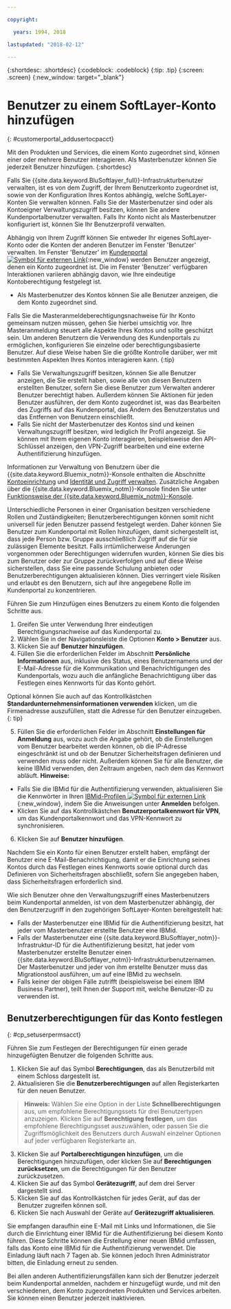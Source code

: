 ```yaml
---

copyright:

  years: 1994, 2018

lastupdated: "2018-02-12"

---
```


{:shortdesc: .shortdesc}
{:codeblock: .codeblock}
{:tip: .tip}
{:screen: .screen}
{:new_window: target="_blank"}


# Benutzer zu einem SoftLayer-Konto hinzufügen
{: #customerportal_addusertocpacct}

Mit den Produkten und Services, die einem Konto zugeordnet sind, können einer oder mehrere Benutzer interagieren. Als Masterbenutzer können Sie jederzeit Benutzer hinzufügen.
{:shortdesc}

Falls Sie {{site.data.keyword.BluSoftlayer_full}}-Infrastrukturbenutzer verwalten, ist es von dem Zugriff, der Ihrem Benutzerkonto zugeordnet ist, sowie von der Konfiguration Ihres Kontos abhängig, welche SoftLayer-Konten Sie verwalten können. Falls Sie der Masterbenutzer sind oder als Kontoeigner Verwaltungszugriff besitzen, können Sie andere Kundenportalbenutzer verwalten. Falls Ihr Konto nicht als Masterbenutzer konfiguriert ist, können Sie Ihr Benutzerprofil verwalten.

Abhängig von Ihrem Zugriff können Sie entweder Ihr eigenes SoftLayer-Konto oder die Konten der anderen Benutzer im Fenster 'Benutzer' verwalten. Im Fenster 'Benutzer' im [Kundenportal ![Symbol für externen Link](../icons/launch-glyph.svg)](https://control.softlayer.com/){:new_window} werden Benutzer angezeigt, denen ein Konto zugeordnet ist. Die im Fenster 'Benutzer' verfügbaren Interaktionen variieren abhängig davon, wie Ihre eindeutige Kontoberechtigung festgelegt ist.
  * Als Masterbenutzer des Kontos können Sie alle Benutzer anzeigen, die dem Konto zugeordnet sind.

  Falls Sie die Masteranmeldeberechtigungsnachweise für Ihr Konto gemeinsam nutzen müssen, gehen Sie hierbei umsichtig vor. Ihre Masteranmeldung steuert alle Aspekte Ihres Kontos und sollte geschützt sein. Um anderen Benutzern die Verwendung des Kundenportals zu ermöglichen, konfigurieren Sie einzelne oder berechtigungsbasierte Benutzer. Auf diese Weise haben Sie die größte Kontrolle darüber, wer mit bestimmten Aspekten Ihres Kontos interagieren kann.
  {:tip}
  * Falls Sie Verwaltungszugriff besitzen, können Sie alle Benutzer anzeigen, die Sie erstellt haben, sowie alle von diesen Benutzern erstellten Benutzer, sofern Sie diese Benutzer zum Verwalten anderer Benutzer berechtigt haben. Außerdem können Sie Aktionen für jeden Benutzer ausführen, der dem Konto zugeordnet ist, was das Bearbeiten des Zugriffs auf das Kundenportal, das Ändern des Benutzerstatus und das Entfernen von Benutzern einschließt.
  * Falls Sie nicht der Masterbenutzer des Kontos sind und keinen Verwaltungszugriff besitzen, wird lediglich Ihr Profil angezeigt.  Sie können mit Ihrem eigenen Konto interagieren, beispielsweise den API-Schlüssel anzeigen, den VPN-Zugriff bearbeiten und eine externe Authentifizierung hinzufügen.

Informationen zur Verwaltung von Benutzern über die {{site.data.keyword.Bluemix_notm}}-Konsole enthalten die Abschnitte [Kontoeinrichtung](/docs/account/adminpublic.html#signing-up-for-ibm-cloud) und [Identität und Zugriff verwalten](/docs/iam/quickstart.html#getstarted). Zusätzliche Angaben über die {{site.data.keyword.Bluemix_notm}}-Konsole finden Sie unter [Funktionsweise der {{site.data.keyword.Bluemix_notm}}-Konsole](/docs/overview/ui.html#ui).

Unterschiedliche Personen in einer Organisation besitzen verschiedene Rollen und Zuständigkeiten; Benutzerberechtigungen können somit nicht universell für jeden Benutzer passend festgelegt werden. Daher können Sie Benutzer zum Kundenportal mit Rollen hinzufügen, damit sichergestellt ist, dass jede Person bzw. Gruppe ausschließlich Zugriff auf die für sie zulässigen Elemente besitzt. Falls irrtümlicherweise Änderungen vorgenommen oder Berechtigungen widerrufen wurden, können Sie dies bis zum Benutzer oder zur Gruppe zurückverfolgen und auf diese Weise sicherstellen, dass Sie eine passende Schulung anbieten oder Benutzerberechtigungen aktualisieren können. Dies verringert viele Risiken und erlaubt es den Benutzern, sich auf ihre angegebene Rolle im Kundenportal zu konzentrieren.

Führen Sie zum Hinzufügen eines Benutzers zu einem Konto die folgenden Schritte aus.

1. Greifen Sie unter Verwendung Ihrer eindeutigen Berechtigungsnachweise auf das Kundenportal zu.
2. Wählen Sie in der Navigationsleiste die Optionen **Konto > Benutzer** aus.
3. Klicken Sie auf **Benutzer hinzufügen**.
4. Füllen Sie die erforderlichen Felder im Abschnitt **Persönliche Informationen** aus, inklusive des Status, eines Benutzernamens und der E-Mail-Adresse für die Kommunikation und Benachrichtigungen des Kundenportals, wozu auch die anfängliche Benachrichtigung über das Festlegen eines Kennworts für das Konto gehört.

  Optional können Sie auch auf das Kontrollkästchen **Standardunternehmensinformationen verwenden** klicken, um die Firmenadresse auszufüllen, statt die Adresse für den Benutzer einzugeben.
  {: tip}

5. Füllen Sie die erforderlichen Felder im Abschnitt **Einstellungen für Anmeldung** aus, wozu auch die Angabe gehört, ob die Einstellungen vom Benutzer bearbeitet werden können, ob die IP-Adresse eingeschränkt ist und ob der Benutzer Sicherheitsfragen definieren und verwenden muss oder nicht. Außerdem können Sie für alle Benutzer, die keine IBMid verwenden, den Zeitraum angeben, nach dem das Kennwort abläuft.
**Hinweise:**
* Falls Sie die IBMid für die Authentifizierung verwenden, aktualisieren Sie die Kennwörter in Ihren [IBMid-Profilen ![Symbol für externen Link](../icons/launch-glyph.svg)](https://www.ibm.com/account/profile){:new_window}, indem Sie die Anweisungen unter **Anmelden** befolgen.
* Klicken Sie auf das Kontrollkästchen **Benutzerportalkennwort für VPN**, um das Kundenportalkennwort und das VPN-Kennwort zu synchronisieren.
6. Klicken Sie auf **Benutzer hinzufügen**.

Nachdem Sie ein Konto für einen Benutzer erstellt haben, empfängt der Benutzer eine E-Mail-Benachrichtigung, damit er die Einrichtung seines Kontos durch das Festlegen eines Kennworts sowie optional durch das Definieren von Sicherheitsfragen abschließt, sofern Sie angegeben haben, dass Sicherheitsfragen erforderlich sind.

Wie sich Benutzer ohne den Verwaltungszugriff eines Masterbenutzers beim Kundenportal anmelden, ist von dem Masterbenutzer abhängig, der den Benutzerzugriff in den zugehörigen SoftLayer-Konten bereitgestellt hat:
  * Falls der Masterbenutzer eine IBMid für die Authentifizierung besitzt, hat jeder vom Masterbenutzer erstellte Benutzer eine IBMid.
  * Falls der Masterbenutzer eine {{site.data.keyword.BluSoftlayer_notm}}-Infrastruktur-ID für die Authentifizierung besitzt, hat jeder vom Masterbenutzer erstellte Benutzer einen {{site.data.keyword.BluSoftlayer_notm}}-Infrastrukturbenutzernamen. Der Masterbenutzer und jeder von ihm erstellte Benutzer muss das Migrationstool ausführen, um auf eine IBMid zu wechseln.
  * Falls keiner der obigen Fälle zutrifft (beispielsweise bei einem IBM Business Partner), teilt Ihnen der Support mit, welche Benutzer-ID zu verwenden ist.

## Benutzerberechtigungen für das Konto festlegen
{: #cp_setuserpermsacct}

Führen Sie zum Festlegen der Berechtigungen für einen gerade hinzugefügten Benutzer die folgenden Schritte aus.

1. Klicken Sie auf das Symbol **Berechtigungen**, das als Benutzerbild mit einem Schloss dargestellt ist.
2. Aktualisieren Sie die **Benutzerberechtigungen** auf allen Registerkarten für den neuen Benutzer.
> **Hinweis:** Wählen Sie eine Option in der Liste **Schnellberechtigungen** aus, um empfohlene Berechtigungssets für drei Benutzertypen anzuzeigen. Klicken Sie auf **Berechtigung festlegen**, um das empfohlene Berechtigungsset auszuwählen, oder passen Sie die Zugriffsmöglichkeit des Benutzers durch Auswahl einzelner Optionen auf jeder verfügbaren Registerkarte an.
3. Klicken Sie auf **Portalberechtigungen hinzufügen**, um die Berechtigungen hinzuzufügen, oder klicken Sie auf **Berechtigungen zurücksetzen**, um die Berechtigungen für den Benutzer zurückzusetzen.
4. Klicken Sie auf das Symbol **Gerätezugriff**, auf dem drei Server dargestellt sind.
5. Klicken Sie auf das Kontrollkästchen für jedes Gerät, auf das der Benutzer zugreifen können soll.
6. Klicken Sie nach Auswahl der Geräte auf **Gerätezugriff aktualisieren**.

Sie empfangen daraufhin eine E-Mail mit Links und Informationen, die Sie durch die Einrichtung einer IBMid für die Authentifizierung bei diesem Konto führen. Diese Schritte können die Erstellung einer neuen IBMid umfassen, falls das Konto eine IBMid für die Authentifizierung verwendet. Die Einladung läuft nach 7 Tagen ab. Sie können jedoch Ihren Administrator bitten, die Einladung erneut zu senden.

Bei allen anderen Authentifizierungsfällen kann sich der Benutzer jederzeit beim Kundenportal anmelden, nachdem er hinzugefügt wurde, und mit den verschiedenen, dem Konto zugeordneten Produkten und Services arbeiten. Sie können einen Benutzer jederzeit inaktivieren.
